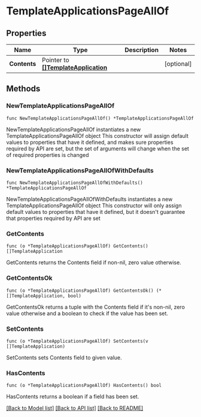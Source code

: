 # TemplateApplicationsPageAllOf

## Properties

Name | Type | Description | Notes
------------ | ------------- | ------------- | -------------
**Contents** | Pointer to [**[]TemplateApplication**](TemplateApplication.md) |  | [optional] 

## Methods

### NewTemplateApplicationsPageAllOf

`func NewTemplateApplicationsPageAllOf() *TemplateApplicationsPageAllOf`

NewTemplateApplicationsPageAllOf instantiates a new TemplateApplicationsPageAllOf object
This constructor will assign default values to properties that have it defined,
and makes sure properties required by API are set, but the set of arguments
will change when the set of required properties is changed

### NewTemplateApplicationsPageAllOfWithDefaults

`func NewTemplateApplicationsPageAllOfWithDefaults() *TemplateApplicationsPageAllOf`

NewTemplateApplicationsPageAllOfWithDefaults instantiates a new TemplateApplicationsPageAllOf object
This constructor will only assign default values to properties that have it defined,
but it doesn't guarantee that properties required by API are set

### GetContents

`func (o *TemplateApplicationsPageAllOf) GetContents() []TemplateApplication`

GetContents returns the Contents field if non-nil, zero value otherwise.

### GetContentsOk

`func (o *TemplateApplicationsPageAllOf) GetContentsOk() (*[]TemplateApplication, bool)`

GetContentsOk returns a tuple with the Contents field if it's non-nil, zero value otherwise
and a boolean to check if the value has been set.

### SetContents

`func (o *TemplateApplicationsPageAllOf) SetContents(v []TemplateApplication)`

SetContents sets Contents field to given value.

### HasContents

`func (o *TemplateApplicationsPageAllOf) HasContents() bool`

HasContents returns a boolean if a field has been set.


[[Back to Model list]](../README.md#documentation-for-models) [[Back to API list]](../README.md#documentation-for-api-endpoints) [[Back to README]](../README.md)


